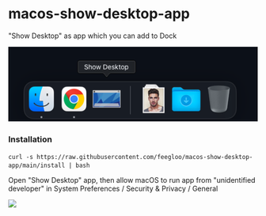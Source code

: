 # macos-show-desktop-app
"Show Desktop" as app which you can add to Dock

![Dock](dock.png)

### Installation

`curl -s https://raw.githubusercontent.com/feegloo/macos-show-desktop-app/main/install | bash`

Open "Show Desktop" app, then allow macOS to run app from "unidentified developer" in System Preferences / Security & Privacy / General

![](https://www.macworld.co.uk/cmsdata/features/3669596/how_to_open_mac_app_unidentified_developer_780.jpg)
